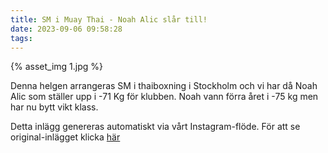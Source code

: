 ```yaml
---
title: SM i Muay Thai - Noah Alic slår till!
date: 2023-09-06 09:58:28
tags:
---
```

<div class="postId" style="display: none;">ID: 17993322869475876</div>

<div class="postImageContainer">
{% asset_img 1.jpg %}
</div>




Denna helgen arrangeras SM i thaiboxning i Stockholm och vi har då Noah Alic som ställer upp i -71 Kg för klubben. 
Noah vann förra året i -75 kg men har nu bytt vikt klass.

<div class="automaticGeneratedPostDescription">
Detta inlägg genereras automatiskt via vårt Instagram-flöde. För att se original-inlägget klicka <a target="_blank" href="https://www.instagram.com/p/Cw18O_lstGS/">här</a>
</div>
<br>
